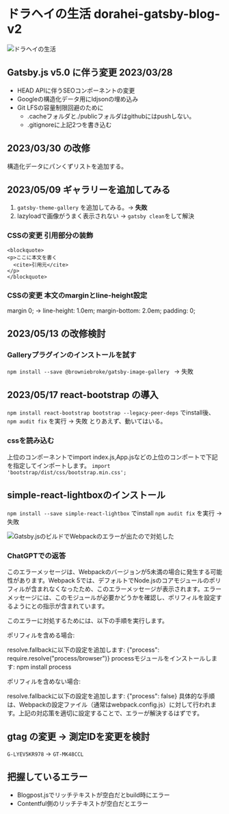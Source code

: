 # ドラヘイの生活 dorahei-gatsby-blog-v2

![ドラヘイの生活](https://dorahei.com)

## Gatsby.js v5.0 に伴う変更 2023/03/28

- HEAD APIに伴うSEOコンポーネントの変更
- Googleの構造化データ用にldjsonの埋め込み
- Git LFSの容量制限回避のために
  - .cacheフォルダと./publicフォルダはgithubにはpushしない。
  - .gitignoreに上記2つを書き込む

## 2023/03/30 の改修

構造化データにパンくずリストを追加する。

## 2023/05/09 ギャラリーを追加してみる

1. `gatsby-theme-gallery` を追加してみる。-> **失敗**
2. lazyloadで画像がうまく表示されない -> `gatsby clean`をして解決
### CSSの変更 引用部分の装飾

```html:引用_blocquote
<blockquote>
<p>ここに本文を書く
  <cite>引用元</cite>
</p>
</blockquote>
```

### CSSの変更 本文のmarginとline-height設定

margin 0; ->  line-height: 1.0em;
              margin-bottom: 2.0em;
              padding: 0;

## 2023/05/13 の改修検討

### Galleryプラグインのインストールを試す

`npm install --save @browniebroke/gatsby-image-gallery ` -> 失敗

## 2023/05/17 react-bootstrap の導入

`npm install react-bootstrap bootstrap --legacy-peer-deps` でinstall後、`npm audit fix` を実行 -> 失敗
とりあえず、動いてはいる。

### cssを読み込む

上位のコンポーネントでimport
index.js,App.jsなどの上位のコンポートで下記を指定してインポートします。
`import 'bootstrap/dist/css/bootstrap.min.css';`

## simple-react-lightboxのインストール

`npm install --save simple-react-lightbox` でinstall `npm audit fix` を実行 -> 失敗

![Gatsby.jsのビルドでWebpackのエラーが出たので対処した](https://note.com/sakay_y/n/n33a3915e1eda)

### ChatGPTでの返答

このエラーメッセージは、Webpackのバージョンが5未満の場合に発生する可能性があります。Webpack 5では、デフォルトでNode.jsのコアモジュールのポリフィルが含まれなくなったため、このエラーメッセージが表示されます。エラーメッセージには、このモジュールが必要かどうかを確認し、ポリフィルを設定するようにとの指示が含まれています。

このエラーに対処するためには、以下の手順を実行します。

ポリフィルを含める場合:

resolve.fallbackに以下の設定を追加します: {"process": require.resolve("process/browser")}
processモジュールをインストールします: npm install process

ポリフィルを含めない場合:

resolve.fallbackに以下の設定を追加します: {"process": false}
具体的な手順は、Webpackの設定ファイル（通常はwebpack.config.js）に対して行われます。上記の対応策を適切に設定することで、エラーが解決するはずです。

## gtag の変更 -> 測定IDを変更を検討

`G-LYEV5KR978` ->  `GT-MK48CCL`

## 把握しているエラー

- Blogpost.jsでリッチテキストが空白だとbuild時にエラー
- Contentful側のリッチテキストが空白だとエラー

